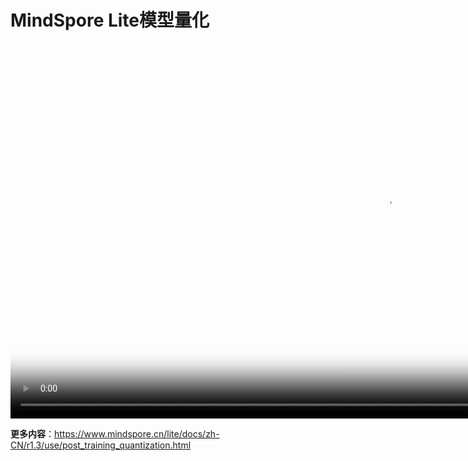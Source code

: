 # MindSpore Lite模型量化

[comment]: <> (本文档中包含手把手系列视频，码云Gitee不支持展示，请于官方网站对应教程中查看)

<video id="video7" autoplay controls width="1200px" height="600px" poster="https://mindspore-website.obs.cn-north-4.myhuaweicloud.com:443/teaching_video/cover/%E6%89%8B%E6%8A%8A%E6%89%8B%E7%B3%BB%E5%88%97/MindSpore%2BLite%E6%A8%A1%E5%9E%8B%E9%87%8F%E5%8C%96%E8%AF%A6%E6%83%85%E9%A1%B5.png">
<source id="mp47" src="https://mindspore-website.obs.cn-north-4.myhuaweicloud.com:443/teaching_video/video/MindSpore%2BLite%E6%A8%A1%E5%9E%8B%E9%87%8F%E5%8C%96.mp4" type="video/mp4">
</video>

**更多内容**：<https://www.mindspore.cn/lite/docs/zh-CN/r1.3/use/post_training_quantization.html>
